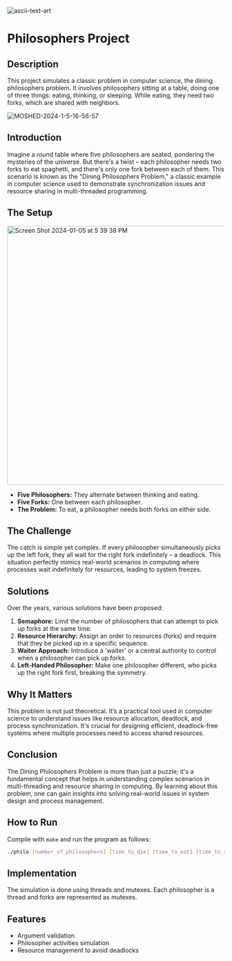 ![ascii-text-art](https://github.com/zelhajou/Philosophers/assets/39954629/e65a4d3e-10a2-44b6-bf27-f79c71b4f7e6)

# Philosophers Project
## Description
This project simulates a classic problem in computer science, the dining philosophers problem. It involves philosophers sitting at a table, doing one of three things: eating, thinking, or sleeping. While eating, they need two forks, which are shared with neighbors.

<!--
![MOSHED-2024-1-5-16-52-54](https://github.com/zelhajou/Philosophers/assets/39954629/d1660b4a-5adc-44e3-8177-0fffb4ef238a)
-->
![MOSHED-2024-1-5-16-56-57](https://github.com/zelhajou/Philosophers/assets/39954629/9b0f1688-34ab-4c6c-b60c-62ea236a0f95)

## Introduction
Imagine a round table where five philosophers are seated, pondering the mysteries of the universe. But there's a twist – each philosopher needs two forks to eat spaghetti, and there's only one fork between each of them. This scenario is known as the "Dining Philosophers Problem," a classic example in computer science used to demonstrate synchronization issues and resource sharing in multi-threaded programming.

## The Setup

<img width="600" alt="Screen Shot 2024-01-05 at 5 39 38 PM" src="https://github.com/zelhajou/Philosophers/assets/39954629/2baf18f2-2b9e-4091-b6f8-1a4f77363eff">

- **Five Philosophers:** They alternate between thinking and eating.
- **Five Forks:** One between each philosopher.
- **The Problem:** To eat, a philosopher needs both forks on either side.

## The Challenge
The catch is simple yet complex. If every philosopher simultaneously picks up the left fork, they all wait for the right fork indefinitely – a deadlock. This situation perfectly mimics real-world scenarios in computing where processes wait indefinitely for resources, leading to system freezes.

## Solutions
Over the years, various solutions have been proposed:

1. **Semaphore:** Limit the number of philosophers that can attempt to pick up forks at the same time.
2. **Resource Hierarchy:** Assign an order to resources (forks) and require that they be picked up in a specific sequence.
3. **Waiter Approach:** Introduce a 'waiter' or a central authority to control when a philosopher can pick up forks.
4. **Left-Handed Philosopher:** Make one philosopher different, who picks up the right fork first, breaking the symmetry.

## Why It Matters
This problem is not just theoretical. It’s a practical tool used in computer science to understand issues like resource allocation, deadlock, and process synchronization. It's crucial for designing efficient, deadlock-free systems where multiple processes need to access shared resources.

## Conclusion
The Dining Philosophers Problem is more than just a puzzle; it's a fundamental concept that helps in understanding complex scenarios in multi-threading and resource sharing in computing. By learning about this problem, one can gain insights into solving real-world issues in system design and process management.

## How to Run
Compile with `make` and run the program as follows:

```bash
./philo [number_of_philosophers] [time_to_die] [time_to_eat] [time_to_sleep] [number_of_times_each_philosopher_must_eat (optional)]
```
## Implementation
The simulation is done using threads and mutexes. Each philosopher is a thread and forks are represented as mutexes.

## Features
- Argument validation
- Philosopher activities simulation
- Resource management to avoid deadlocks
